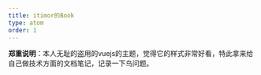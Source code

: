 ```yaml
---
title: itimor的Book
type: atom
order: 1
---
```


**郑重说明**：本人无耻的盗用的vuejs的主题，觉得它的样式非常好看，特此拿来给自己做技术方面的文档笔记，记录一下鸟问题。